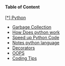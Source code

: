 
 <h4>Table of Content</h4>
   <a href="./python/"> [*] Python </a>
<br>                                                                                                                                                          
  <ul>
  <li><a href="./python/GarbageCollection.md "&emsp; &emsp; &emsp;>Garbage Collection</a></li>
  <li><a href="./python/HowDoesItWorks.md " &emsp; &emsp; &emsp; >How Does python work</a></li>
  <li><a href="./python/SpeedUpPython.md " &emsp; &emsp; &emsp; >Speed up Python Code</a></li>
  <li><a href="./python/Notes.md " &emsp; &emsp; &emsp; >Notes python language</a></li>
  <li><a href="./python/Decorators.md " &emsp; &emsp; &emsp; >Decorators</a></li>
  <li><a href="./python/OOPS.md " &emsp; &emsp; &emsp; >OOPS</a></li>
  <li><a href="./python/CodingTips.md " &emsp; &emsp; &emsp; >Coding Tips</a></li>
  </ul>
 </ul>
<br>

